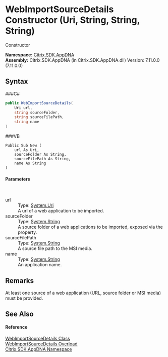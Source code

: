 # WebImportSourceDetails Constructor (Uri, String, String, String)
 

Constructor

**Namespace:**&nbsp;<a href="N_Citrix_SDK_AppDNA">Citrix.SDK.AppDNA</a><br />**Assembly:**&nbsp;Citrix.SDK.AppDNA (in Citrix.SDK.AppDNA.dll) Version: 7.11.0.0 (7.11.0.0)

## Syntax

###C#
```csharp
public WebImportSourceDetails(
	Uri url,
	string sourceFolder,
	string sourceFilePath,
	string name
)
```

###VB
```vbnet
Public Sub New ( 
	url As Uri,
	sourceFolder As String,
	sourceFilePath As String,
	name As String
)
```


#### Parameters
&nbsp;<dl><dt>url</dt><dd>Type: <a href="http://msdn2.microsoft.com/en-us/library/txt7706a" target="_blank">System.Uri</a><br />A url of a web application to be imported.</dd><dt>sourceFolder</dt><dd>Type: <a href="http://msdn2.microsoft.com/en-us/library/s1wwdcbf" target="_blank">System.String</a><br />A source folder of a web applications to be imported, exposed via the property.</dd><dt>sourceFilePath</dt><dd>Type: <a href="http://msdn2.microsoft.com/en-us/library/s1wwdcbf" target="_blank">System.String</a><br />A source file path to the MSI media.</dd><dt>name</dt><dd>Type: <a href="http://msdn2.microsoft.com/en-us/library/s1wwdcbf" target="_blank">System.String</a><br />An application name.</dd></dl>

## Remarks
At least one source of a web application (URL, source folder or MSI media) must be provided.

## See Also


#### Reference
<a href="T_Citrix_SDK_AppDNA_WebImportSourceDetails">WebImportSourceDetails Class</a><br /><a href="Overload_Citrix_SDK_AppDNA_WebImportSourceDetails__ctor">WebImportSourceDetails Overload</a><br /><a href="N_Citrix_SDK_AppDNA">Citrix.SDK.AppDNA Namespace</a><br />